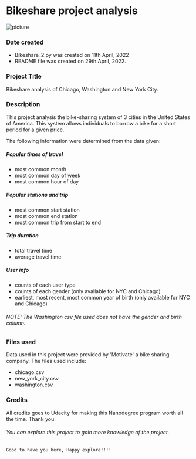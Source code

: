 #  Bikeshare project analysis
![picture](https://media.gettyimages.com/photos/capital-bikeshare-in-washington-dc-picture-id520686502?s=612x612)

### Date created
* Bikeshare_2.py was created on 11th April, 2022
* README file was created on 29th April, 2022.


### Project Title
Bikeshare analysis of Chicago, Washington and New York City.

### Description
This project analysis the bike-sharing system of 3 cities in the United States of America. This system allows individuals to borrow a bike for a short period for a given price.

 The following information were determined from the data given:
##### Popular times of travel
* most common month
* most common day of week
* most common hour of day

##### Popular stations and trip

* most common start station
* most common end station
* most common trip from start to end

##### Trip duration

* total travel time
* average travel time

##### User info

* counts of each user type
* counts of each gender (only available for NYC and Chicago)
* earliest, most recent, most common year of birth (only available for NYC and Chicago)
###### NOTE: The Washington csv file used does not have the gender and birth column.

### Files used
Data used in this project were provided by 'Motivate' a bike sharing company. The files used include:
* chicago.csv
* new_york_city.csv
* washington.csv



### Credits
All credits goes to Udacity for making this Nanodegree program worth all the time. Thank you.

###### You can explore this project to gain more knowledge of the project.
````
Good to have you here, Happy explore!!!!

````
